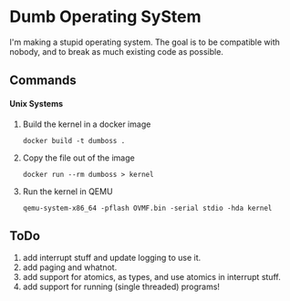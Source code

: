 # Dumb Operating SyStem
I'm making a stupid operating system. The goal is to be compatible with nobody,
and to break as much existing code as possible.

## Commands

#### Unix Systems
1. Build the kernel in a docker image

   ```
   docker build -t dumboss .
   ```

2. Copy the file out of the image

   ```
   docker run --rm dumboss > kernel
   ```

3. Run the kernel in QEMU

   ```
   qemu-system-x86_64 -pflash OVMF.bin -serial stdio -hda kernel
   ```

## ToDo
1. add interrupt stuff and update logging to use it.
2. add paging and whatnot.
3. add support for atomics, as types, and use atomics in interrupt stuff.
4. add support for running (single threaded) programs!

